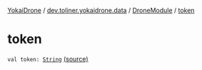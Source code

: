 [YokaiDrone](../../index.md) / [dev.toliner.yokaidrone.data](../index.md) / [DroneModule](index.md) / [token](./token.md)

# token

`val token: `[`String`](https://kotlinlang.org/api/latest/jvm/stdlib/kotlin/-string/index.html) [(source)](https://github.com/toliner/YokaiDrone/tree/master/src/main/kotlin/dev/toliner/yokaidrone/data/DroneModule.kt#L14)